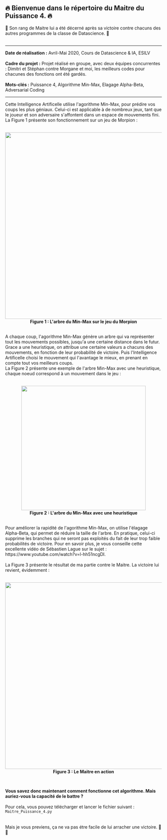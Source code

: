 
## 🔥 Bienvenue dans le répertoire du Maitre du Puissance 4. 🔥  
🔰 Son rang de Maitre lui a été décerné après sa victoire contre chacuns des autres programmes de la classe de Datascience. 🔰   
<br>
_________________________________________________________________________________________________________________________________

**Date de réalisation :** Avril-Mai 2020, Cours de Datascience & IA, ESILV  
<br>
**Cadre du projet :** Projet réalisé en groupe, avec deux équipes concurrentes : Dimitri et Stéphan contre Morgane et moi, les meilleurs codes pour chacunes des fonctions ont été gardés.  
<br>
**Mots-clés :** Puissance 4, Algorithme Min-Max, Elagage Alpha-Beta, Adversarial Coding  

____________________________________________________________________________________________________________________________________

Cette Intelligence Artificelle utilise l'agorithme Min-Max, pour prédire vos coups les plus géniaux. Celui-ci est applicable à de nombreux jeux, tant que le joueur et son adversaire s'affontent dans un espace de mouvements fini.  
La Figure 1 présente son fonctionnement sur un jeu de Morpion :  
<br>
<p align="center">
  <img src="https://user-images.githubusercontent.com/90097422/208294578-eca26d53-12a1-4482-ab11-651f1b176b6d.png" width="600"><br>
  <b>Figure 1 : L'arbre du Min-Max sur le jeu du Morpion</b>
</p>
<br>
A chaque coup, l'agorithme Min-Max génère un arbre qui va représenter tout les mouvements possibles, jusqu'a une certaine distance dans le futur. Grace a une heuristique, on attribue une certaine valeurs a chacuns des mouvements, en fonction de leur probabilité de victoire. Puis l'Intelligence Artificelle choisi le mouvement qui l'avantage le mieux, en prenant en compte tout vos meilleurs coups.  
<br>
La Figure 2 présente une exemple de l'arbre Min-Max avec une heuristique, chaque noeud correspond à un mouvement dans le jeu :  
<br><br>
<p align="center">
  <img src="https://user-images.githubusercontent.com/90097422/208295650-0a7abd0c-e160-4da6-a19f-2a333c9a3350.png" width="400"><br>
  <b>Figure 2 : L'arbre du Min-Max avec une heuristique</b>
</p>
<br>
Pour améliorer la rapidité de l'agorithme Min-Max, on utilise l'élagage Alpha-Beta, qui permet de réduire la taille de l'arbre. En pratique, celui-ci supprime  les branches qui ne seront pas exploités du fait de leur trop faible probabilités de victoire.  
Pour en savoir plus, je vous conseille cette excellente vidéo de Sébastien Lague sur le sujet : https://www.youtube.com/watch?v=l-hh51ncgDI.  
<br><br>
La Figure 3 présente le résultat de ma partie contre le Maitre. La victoire lui revient, évidemment :  
<br><br>
<p align="center">
  <img src="https://user-images.githubusercontent.com/90097422/174677532-b8e32e2f-e650-4244-8926-c4073288fc21.png" width="600"><br>
  <b>Figure 3 : Le Maitre en action</b>
</p>
<br>

**Vous savez donc maintenant comment fonctionne cet algorithme. Mais auriez-vous la capacité de le battre ?**<br>  
Pour cela, vous pouvez télécharger et lancer le fichier suivant : <code>Maitre_Puissance_4.py</code>   
<br><br>
Mais je vous previens, ça ne va pas étre facile de lui arracher une victoire. 💪🎯 
